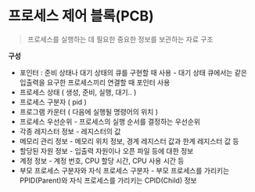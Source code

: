 # 프로세스 제어 블록(PCB)

> 프로세스를 실행하는 데 필요한 중요한 정보를 보관하는 자료 구조

**구성**

- 포인터 : 준비 상태나 대기 상태의 큐를 구현할 때 사용  -  대기 상태 큐에서는 같은 입출력을 요구한 프로세스끼리 연결할 때 포인터 사용
- 프로세스 상태 ( 생성, 준비, 실행, 대기.. )
- 프로세스 구분자 ( pid )
- 프로그램 카운터 ( 다음에 실행될 명령어의 위치 )
- 프로세스 우선순위 - 프로세스의 실행 순서를 결정하는 우선순위
- 각종 레지스터 정보 - 레지스터의 값
- 메모리 관리 정보 - 메모리 위치 정보, 경계 레지스터 값과 한계 레지스터 값 등
- 할당된 자원 정보 - 입출력 자원이나 오픈 파일 등에 대한 정보
- 계정 정보 - 계정 번호, CPU 할당 시간, CPU 사용 시간 등
- 부모 프로세스 구분자와 자식 프로세스 구분자 - 부모 프로세스를 가리키는 PPID(Parent)와 자식 프로세스를 가리키는 CPID(Child) 정보
